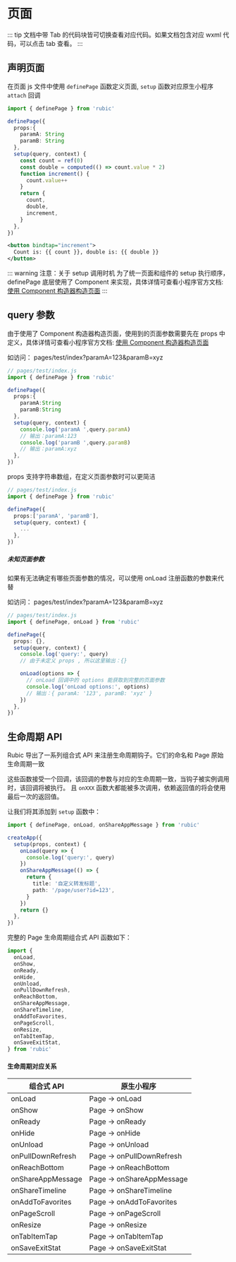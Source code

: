 # 页面

::: tip
文档中带 Tab 的代码块皆可切换查看对应代码。如果文档包含对应 wxml 代码，可以点击 tab 查看。
:::

## 声明页面

在页面 js 文件中使用 `definePage` 函数定义页面, `setup` 函数对应原生小程序 `attach` 回调

<CodeGroup>
  <CodeGroupItem title="page.js" active>

```ts
import { definePage } from 'rubic'

definePage({
  props:{
    paramA: String
    paramB: String
  },
  setup(query, context) {
    const count = ref(0)
    const double = computed(() => count.value * 2)
    function increment() {
      count.value++
    }
    return {
      count,
      double,
      increment,
    }
  },
})
```

  </CodeGroupItem>

  <CodeGroupItem title="page.wxml">

```xml
<button bindtap="increment">
  Count is: {{ count }}, double is: {{ double }}
</button>
```

  </CodeGroupItem>
</CodeGroup>

::: warning 注意：关于 setup 调用时机
为了统一页面和组件的 setup 执行顺序，definePage 底层使用了 Component 来实现，具体详情可查看小程序官方文档: [使用 Component 构造器构造页面](https://developers.weixin.qq.com/miniprogram/dev/framework/custom-component/component.html#%E4%BD%BF%E7%94%A8-Component-%E6%9E%84%E9%80%A0%E5%99%A8%E6%9E%84%E9%80%A0%E9%A1%B5%E9%9D%A2)
:::

## query 参数

由于使用了 Component 构造器构造页面，使用到的页面参数需要先在 props 中定义，具体详情可查看小程序官方文档: [使用 Component 构造器构造页面](https://developers.weixin.qq.com/miniprogram/dev/framework/custom-component/component.html#%E4%BD%BF%E7%94%A8-Component-%E6%9E%84%E9%80%A0%E5%99%A8%E6%9E%84%E9%80%A0%E9%A1%B5%E9%9D%A2)

如访问： pages/test/index?paramA=123&paramB=xyz

```ts
// pages/test/index.js
import { definePage } from 'rubic'

definePage({
  props:{
    paramA:String
    paramB:String
  },
  setup(query, context) {
    console.log('paramA ',query.paramA)
    // 输出：paramA:123
    console.log('paramB ',query.paramB)
    // 输出：paramA:xyz
  },
})
```

props 支持字符串数组，在定义页面参数时可以更简洁

```ts
// pages/test/index.js
import { definePage } from 'rubic'

definePage({
  props:['paramA', 'paramB'],
  setup(query, context) {
    ...
  },
})
```

##### 未知页面参数

如果有无法确定有哪些页面参数的情况，可以使用 onLoad 注册函数的参数来代替

如访问： pages/test/index?paramA=123&paramB=xyz

```ts
// pages/test/index.js
import { definePage, onLoad } from 'rubic'

definePage({
  props: {},
  setup(query, context) {
    console.log('query:', query)
    // 由于未定义 props , 所以这里输出：{}

    onLoad(options => {
      // onLoad 回调中的 options 能获取到完整的页面参数
      console.log('onLoad options:', options)
      // 输出：{ paramA: '123', paramB: 'xyz' }
    })
  },
})
```

## 生命周期 API

Rubic 导出了一系列组合式 API 来注册生命周期钩子。它们的命名和 Page 原始生命周期一致

这些函数接受一个回调，该回调的参数与对应的生命周期一致，当钩子被实例调用时，该回调将被执行。
且 `onXXX` 函数大都能被多次调用，依赖返回值的将会使用最后一次的返回值。

让我们将其添加到 `setup` 函数中：

```ts
import { definePage, onLoad, onShareAppMessage } from 'rubic'

createApp({
  setup(props, context) {
    onLoad(query => {
      console.log('query:', query)
    })
    onShareAppMessage(() => {
      return {
        title: '自定义转发标题',
        path: '/page/user?id=123',
      }
    })
    return {}
  },
})
```

完整的 Page 生命周期组合式 API 函数如下：

```ts
import {
  onLoad,
  onShow,
  onReady,
  onHide,
  onUnload,
  onPullDownRefresh,
  onReachBottom,
  onShareAppMessage,
  onShareTimeline,
  onAddToFavorites,
  onPageScroll,
  onResize,
  onTabItemTap,
  onSaveExitStat,
} from 'rubic'
```

#### 生命周期对应关系

| 组合式 API        | 原生小程序                |
| ----------------- | ------------------------- |
| onLoad            | Page -> onLoad            |
| onShow            | Page -> onShow            |
| onReady           | Page -> onReady           |
| onHide            | Page -> onHide            |
| onUnload          | Page -> onUnload          |
| onPullDownRefresh | Page -> onPullDownRefresh |
| onReachBottom     | Page -> onReachBottom     |
| onShareAppMessage | Page -> onShareAppMessage |
| onShareTimeline   | Page -> onShareTimeline   |
| onAddToFavorites  | Page -> onAddToFavorites  |
| onPageScroll      | Page -> onPageScroll      |
| onResize          | Page -> onResize          |
| onTabItemTap      | Page -> onTabItemTap      |
| onSaveExitStat    | Page -> onSaveExitStat    |
